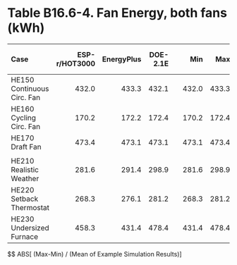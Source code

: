 # Table B16.6-4. Fan Energy, both fans (kWh)
| Case                       | ESP-r/HOT3000 | EnergyPlus | DOE-2.1E |     |   Min |   Max |  Mean | Dev % $$ |     | Analytical/Quasi-Analytical |  TEST | 
|:-------------------------- | -------------:| ----------:| --------:| ---:| -----:| -----:| -----:| --------:| ---:| ---------------------------:| -----:| 
| HE150 Continuous Circ. Fan |         432.0 |      433.3 |    432.1 |     | 432.0 | 433.3 |       |      0.3 |     |                       432.0 | 432.1 | 
| HE160 Cycling Circ. Fan    |         170.2 |      172.2 |    172.4 |     | 170.2 | 172.4 |       |      1.3 |     |                       172.8 | 172.4 | 
| HE170 Draft Fan            |         473.4 |      473.1 |    473.1 |     | 473.1 | 473.4 |       |      0.1 |     |                       473.2 | 473.1 | 
|                            | 
| HE210 Realistic Weather    |         281.6 |      291.4 |    298.9 |     | 281.6 | 298.9 | 290.6 |      6.0 |     |                             | 298.9 | 
| HE220 Setback Thermostat   |         268.3 |      276.1 |    281.2 |     | 268.3 | 281.2 | 275.2 |      4.7 |     |                             | 281.2 | 
| HE230 Undersized Furnace   |         458.3 |      431.4 |    478.4 |     | 431.4 | 478.4 | 456.0 |     10.3 |     |                             | 478.4 | 

$$ ABS[ (Max-Min) / (Mean of Example Simulation Results)]


